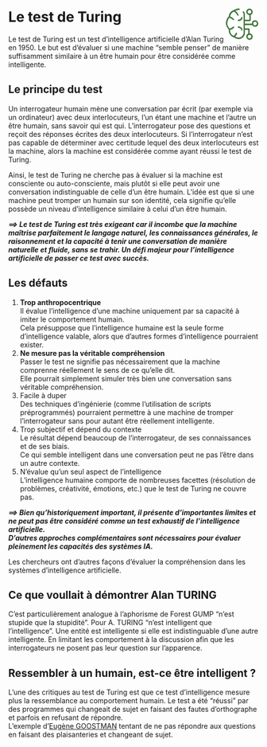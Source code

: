 # **Le test de Turing** <a href="../../../"><img src="https://github.com/MiKL5/BI/raw/master/assets/bi.svg" alt="Les intelligences artificielles" align="right" height="64px"></a>
Le test de Turing est un test d’intelligence artificielle d’Alan Turing en 1950. Le but est d’évaluer si une machine “semble penser” de manière suffisamment similaire à un être humain pour être considérée comme intelligente.
## **Le principe du test**
Un interrogateur humain mène une conversation par écrit (par exemple via un ordinateur) avec deux interlocuteurs, l’un étant une machine et l’autre un être humain, sans savoir qui est qui.
L’interrogateur pose des questions et reçoit des réponses écrites des deux interlocuteurs.
Si l’interrogateur n’est pas capable de déterminer avec certitude lequel des deux interlocuteurs est la machine, alors la machine est considérée comme ayant réussi le test de Turing.  

Ainsi, le test de Turing ne cherche pas à évaluer si la machine est consciente ou auto-consciente, mais plutôt si elle peut avoir une conversation indistinguable de celle d’un être humain. L’idée est que si une machine peut tromper un humain sur son identité, cela signifie qu’elle possède un niveau d’intelligence similaire à celui d’un être humain.

_**⟹ Le test de Turing est très exigeant car il incombe que la machine maîtrise parfaitement le langage naturel, les connaissances générales, le raisonnement et la capacité à tenir une conversation de manière naturelle et fluide, sans se trahir. Un défi majeur pour l’intelligence artificielle de passer ce test avec succès.**_
## **Les défauts**
1. **Trop anthropocentrique**  
  Il évalue l’intelligence d’une machine uniquement par sa capacité à imiter le comportement humain.  
  Cela présuppose que l’intelligence humaine est la seule forme d’intelligence valable, alors que d’autres formes d’intelligence pourraient exister.
2. **Ne mesure pas la véritable compréhension**  
  Passer le test ne signifie pas nécessairement que la machine comprenne réellement le sens de ce qu’elle dit.  
  Elle pourrait simplement simuler très bien une conversation sans véritable compréhension.
3. Facile à duper  
  Des techniques d’ingénierie (comme l’utilisation de scripts préprogrammés) pourraient permettre à une machine de tromper l’interrogateur sans pour autant être réellement intelligente.
4. Trop subjectif et dépend du contexte  
  Le résultat dépend beaucoup de l’interrogateur, de ses connaissances et de ses biais.  
  Ce qui semble intelligent dans une conversation peut ne pas l’être dans un autre contexte.
5. N’évalue qu’un seul aspect de l’intelligence  
  L’intelligence humaine comporte de nombreuses facettes (résolution de problèmes, créativité, émotions, etc.) que le test de Turing ne couvre pas.

_**⟹ Bien qu’historiquement important, il présente d’importantes limites et ne peut pas être considéré comme un test exhaustif de l’intelligence artificielle.  
D’autres approches complémentaires sont nécessaires pour évaluer pleinement les capacités des systèmes IA.**_

Les chercheurs ont d’autres façons d’évaluer la compréhension dans les systèmes d’intelligence artificielle.
## **Ce que voullait à démontrer Alan TURING**
C’est particulièrement analogue à l’aphorisme de Forest GUMP “n’est stupide que la stupidité”. Pour A. TURING “n’est intelligent que l’intelligence”. Une entité est intelligente si elle est indistinguable d’une autre intelligente. En limitant les comportement à la discussion afin que les interrogateurs ne posent pas leur question sur l’apparence.
## **Ressembler à un humain, est-ce être intelligent ?**
L’une des critiques au test de Turing est que ce test d’intelligence mesure plus la ressemblance au comportement humain. Le test a été “réussi” par des programmes qui changeait de sujet en faisant des fautes d’orthographe et parfois en refusant de répondre.  
L’exemple d’[Eugène GOOSTMAN](https://lejournal.cnrs.fr/articles/alan-turing-genie-au-destin-brise) tentant de ne pas répondre aux questions en faisant des plaisanteries et changeant de sujet.